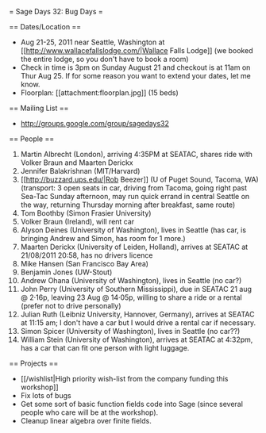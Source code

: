 = Sage Days 32: Bug Days =

== Dates/Location ==

 * Aug 21-25, 2011 near Seattle, Washington at [[http://www.wallacefallslodge.com/|Wallace Falls Lodge]] (we booked the entire lodge, so you don't have to book a room)
 * Check in time is 3pm on Sunday August 21 and checkout is at 11am on Thur Aug 25.  If for some reason you want to extend your dates, let me know. 
 * Floorplan: [[attachment:floorplan.jpg]] (15 beds)

== Mailing List ==

 *  http://groups.google.com/group/sagedays32

== People ==

 1. Martin Albrecht (London), arriving 4:35PM at SEATAC, shares ride with Volker Braun and Maarten Derickx
 1. Jennifer Balakrishnan (MIT/Harvard)
 1. [[http://buzzard.ups.edu/|Rob Beezer]] (U of Puget Sound, Tacoma, WA) (transport: 3 open seats in car, driving from Tacoma, going right past Sea-Tac Sunday afternoon, may run quick errand in central Seattle on the way, returning Thursday morning after breakfast, same route)
 1. Tom Boothby (Simon Frasier University)
 1. Volker Braun (Ireland), will rent car
 1. Alyson Deines (University of Washington), lives in Seattle (has car, is bringing Andrew and Simon, has room for 1 more.)
 1. Maarten Derickx (University of Leiden, Holland), arrives at SEATAC at 21/08/2011 20:58, has no drivers licence
 1. Mike Hansen (San Francisco Bay Area)
 1. Benjamin Jones (UW-Stout)
 1. Andrew Ohana (University of Washington), lives in Seattle (no car?)
 1. John Perry (University of Southern Mississippi), due in SEATAC 21 aug @ 2·16p, leaving 23 Aug @ 14·05p, willing to share a ride or a rental (prefer not to drive personally)
 1. Julian Ruth (Leibniz University, Hannover, Germany), arrives at SEATAC at 11:15 am; I don't have a car but I would drive a rental car if necessary.
 1. Simon Spicer (University of Washington), lives in Seattle (no car??)
 1. William Stein (University of Washington), arrives at SEATAC at 4:32pm, has a car that can fit one person with light luggage.


== Projects ==

 * [[/wishlist|High priority wish-list from the company funding this workshop]]
 * Fix lots of bugs
 * Get some sort of basic function fields code into Sage (since several people who care will be at the workshop).
 * Cleanup linear algebra over finite fields.
